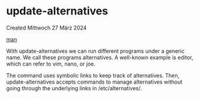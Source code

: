 # update-alternatives
Created Mittwoch 27 März 2024

[man](https://manpages.ubuntu.com/manpages/jammy/en/man1/update-alternatives.1.html)

With update-alternatives we can run different programs under a generic name. We call these programs alternatives. A well-known example is editor, which can refer to vim, nano, or joe.

The command uses symbolic links to keep track of alternatives. Then, update-alternatives accepts commands to manage alternatives without going through the underlying links in /etc/alternatives/.

